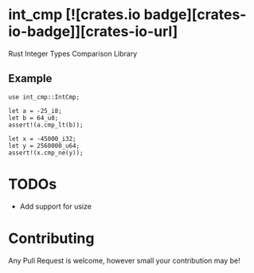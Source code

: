 # int_cmp [![crates.io badge][crates-io-badge]][crates-io-url]
Rust Integer Types Comparison Library

## Example

```rust, no_run
use int_cmp::IntCmp;

let a = -25_i8;
let b = 64_u8;
assert!(a.cmp_lt(b));

let x = -45000_i32;
let y = 2560000_u64;
assert!(x.cmp_ne(y));
```

# TODOs
- Add support for usize

# Contributing
Any Pull Request is welcome, however small your contribution may be!